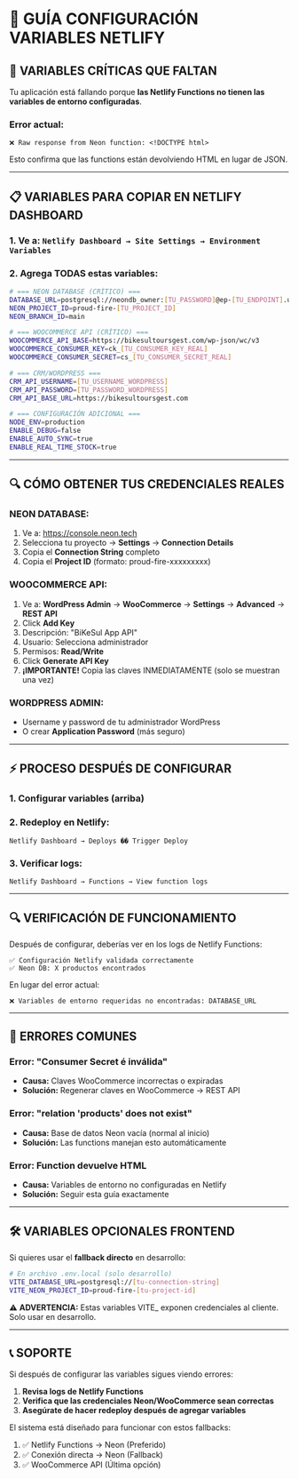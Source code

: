 # 🔧 GUÍA CONFIGURACIÓN VARIABLES NETLIFY

## 🚨 VARIABLES CRÍTICAS QUE FALTAN

Tu aplicación está fallando porque **las Netlify Functions no tienen las variables de entorno configuradas**. 

### Error actual:
```
❌ Raw response from Neon function: <!DOCTYPE html>
```
Esto confirma que las functions están devolviendo HTML en lugar de JSON.

---

## 📋 VARIABLES PARA COPIAR EN NETLIFY DASHBOARD

### 1. Ve a: `Netlify Dashboard → Site Settings → Environment Variables`

### 2. Agrega TODAS estas variables:

```bash
# === NEON DATABASE (CRÍTICO) ===
DATABASE_URL=postgresql://neondb_owner:[TU_PASSWORD]@ep-[TU_ENDPOINT].us-east-1.aws.neon.tech/neondb?sslmode=require
NEON_PROJECT_ID=proud-fire-[TU_PROJECT_ID]
NEON_BRANCH_ID=main

# === WOOCOMMERCE API (CRÍTICO) ===
WOOCOMMERCE_API_BASE=https://bikesultoursgest.com/wp-json/wc/v3
WOOCOMMERCE_CONSUMER_KEY=ck_[TU_CONSUMER_KEY_REAL]
WOOCOMMERCE_CONSUMER_SECRET=cs_[TU_CONSUMER_SECRET_REAL]

# === CRM/WORDPRESS ===
CRM_API_USERNAME=[TU_USERNAME_WORDPRESS]
CRM_API_PASSWORD=[TU_PASSWORD_WORDPRESS]
CRM_API_BASE_URL=https://bikesultoursgest.com

# === CONFIGURACIÓN ADICIONAL ===
NODE_ENV=production
ENABLE_DEBUG=false
ENABLE_AUTO_SYNC=true
ENABLE_REAL_TIME_STOCK=true
```

---

## 🔍 CÓMO OBTENER TUS CREDENCIALES REALES

### **NEON DATABASE:**
1. Ve a: https://console.neon.tech
2. Selecciona tu proyecto → **Settings** → **Connection Details**
3. Copia el **Connection String** completo
4. Copia el **Project ID** (formato: proud-fire-xxxxxxxxx)

### **WOOCOMMERCE API:**
1. Ve a: **WordPress Admin** → **WooCommerce** → **Settings** → **Advanced** → **REST API**
2. Click **Add Key**
3. Descripción: "BiKeSul App API"
4. Usuario: Selecciona administrador
5. Permisos: **Read/Write**
6. Click **Generate API Key**
7. **¡IMPORTANTE!** Copia las claves INMEDIATAMENTE (solo se muestran una vez)

### **WORDPRESS ADMIN:**
- Username y password de tu administrador WordPress
- O crear **Application Password** (más seguro)

---

## ⚡ PROCESO DESPUÉS DE CONFIGURAR

### 1. **Configurar variables** (arriba)
### 2. **Redeploy en Netlify:**
   ```
   Netlify Dashboard → Deploys �� Trigger Deploy
   ```
### 3. **Verificar logs:**
   ```
   Netlify Dashboard → Functions → View function logs
   ```

---

## 🔍 VERIFICACIÓN DE FUNCIONAMIENTO

Después de configurar, deberías ver en los logs de Netlify Functions:
```
✅ Configuración Netlify validada correctamente
✅ Neon DB: X productos encontrados
```

En lugar del error actual:
```
❌ Variables de entorno requeridas no encontradas: DATABASE_URL
```

---

## 🚨 ERRORES COMUNES

### **Error: "Consumer Secret é inválida"**
- **Causa:** Claves WooCommerce incorrectas o expiradas
- **Solución:** Regenerar claves en WooCommerce → REST API

### **Error: "relation 'products' does not exist"**
- **Causa:** Base de datos Neon vacía (normal al inicio)
- **Solución:** Las functions manejan esto automáticamente

### **Error: Function devuelve HTML**
- **Causa:** Variables de entorno no configuradas en Netlify
- **Solución:** Seguir esta guía exactamente

---

## 🛠️ VARIABLES OPCIONALES FRONTEND

Si quieres usar el **fallback directo** en desarrollo:

```bash
# En archivo .env.local (solo desarrollo)
VITE_DATABASE_URL=postgresql://[tu-connection-string]
VITE_NEON_PROJECT_ID=proud-fire-[tu-project-id]
```

⚠️ **ADVERTENCIA:** Estas variables VITE_ exponen credenciales al cliente. Solo usar en desarrollo.

---

## 📞 SOPORTE

Si después de configurar las variables sigues viendo errores:

1. **Revisa logs de Netlify Functions**
2. **Verifica que las credenciales Neon/WooCommerce sean correctas**
3. **Asegúrate de hacer redeploy después de agregar variables**

El sistema está diseñado para funcionar con estos fallbacks:
1. ✅ Netlify Functions → Neon (Preferido)
2. ✅ Conexión directa → Neon (Fallback)
3. ✅ WooCommerce API (Última opción)
